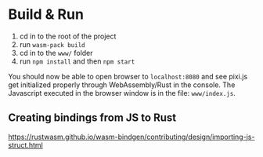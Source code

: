 # Build & Run

1. cd in to the root of the project
2. run `wasm-pack build`
3. cd in to the `www/` folder
4. run `npm install` and then `npm start`

You should now be able to open browser to `localhost:8080` and see pixi.js get initialized properly through
WebAssembly/Rust in the console. The Javascript executed in the browser window is in the file: `www/index.js`.


## Creating bindings from JS to Rust

https://rustwasm.github.io/wasm-bindgen/contributing/design/importing-js-struct.html